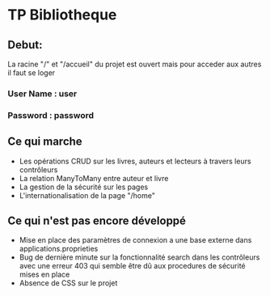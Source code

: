 # TP Bibliotheque

## Debut:
La racine "/" et "/accueil" du projet est ouvert mais pour acceder aux autres
il faut se loger
### User Name : user
### Password : password


## Ce qui marche

- Les opérations CRUD sur les livres, auteurs et lecteurs à travers leurs contrôleurs
- La relation ManyToMany entre auteur et livre
- La gestion de la sécurité sur les pages
- L'internationalisation de la page "/home"

## Ce qui n'est pas encore développé
- Mise en place des paramètres de connexion a une base externe dans applications.proprieties
- Bug de dernière minute sur la fonctionnalité search dans les contrôleurs avec une erreur 403 qui
semble être dû aux procedures de sécurité mises en place
- Absence de CSS sur le projet